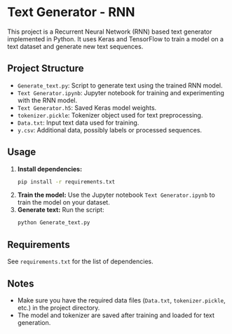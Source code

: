 # Text Generator - RNN

This project is a Recurrent Neural Network (RNN) based text generator implemented in Python. It uses Keras and TensorFlow to train a model on a text dataset and generate new text sequences.

## Project Structure
- `Generate_text.py`: Script to generate text using the trained RNN model.
- `Text Generator.ipynb`: Jupyter notebook for training and experimenting with the RNN model.
- `Text Generator.h5`: Saved Keras model weights.
- `tokenizer.pickle`: Tokenizer object used for text preprocessing.
- `Data.txt`: Input text data used for training.
- `y.csv`: Additional data, possibly labels or processed sequences.

## Usage
1. **Install dependencies:**
   ```bash
   pip install -r requirements.txt
   ```
2. **Train the model:**
   Use the Jupyter notebook `Text Generator.ipynb` to train the model on your dataset.
3. **Generate text:**
   Run the script:
   ```bash
   python Generate_text.py
   ```

## Requirements
See `requirements.txt` for the list of dependencies.

## Notes
- Make sure you have the required data files (`Data.txt`, `tokenizer.pickle`, etc.) in the project directory.
- The model and tokenizer are saved after training and loaded for text generation.
